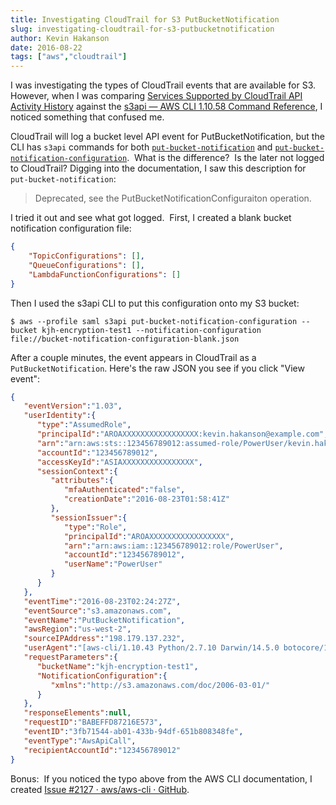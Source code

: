 ```yaml
---
title: Investigating CloudTrail for S3 PutBucketNotification
slug: investigating-cloudtrail-for-s3-putbucketnotification
author: Kevin Hakanson
date: 2016-08-22
tags: ["aws","cloudtrail"]
---
```

I was investigating the types of CloudTrail events that are available for S3.  However, when I was comparing [Services Supported by CloudTrail API Activity History](http://docs.aws.amazon.com/awscloudtrail/latest/userguide/view-cloudtrail-events-supported-services.html#view-cloudtrail-events-supported-apis-s3) against the [s3api — AWS CLI 1.10.58 Command Reference](http://docs.aws.amazon.com/cli/latest/reference/s3api/), I noticed something that confused me.

CloudTrail will log a bucket level API event for PutBucketNotification, but the CLI has `s3api` commands for both [`put-bucket-notification`](http://docs.aws.amazon.com/cli/latest/reference/s3api/put-bucket-notification.html) and [`put-bucket-notification-configuration`](http://docs.aws.amazon.com/cli/latest/reference/s3api/put-bucket-notification-configuration.html).  What is the difference?  Is the later not logged to CloudTrail? Digging into the documentation, I saw this description for `put-bucket-notification`:

> Deprecated, see the PutBucketNotificationConfiguraiton operation.

I tried it out and see what got logged.  First, I created a blank bucket notification configuration file:

```json
{  
    "TopicConfigurations": [],
    "QueueConfigurations": [],
    "LambdaFunctionConfigurations": []  
}  
```

Then I used the s3api CLI to put this configuration onto my S3 bucket:

```console
$ aws --profile saml s3api put-bucket-notification-configuration --bucket kjh-encryption-test1 --notification-configuration file://bucket-notification-configuration-blank.json
```

After a couple minutes, the event appears in CloudTrail as a `PutBucketNotification`. Here's the raw JSON you see if you click "View event":

```json
{  
   "eventVersion":"1.03",  
   "userIdentity":{  
      "type":"AssumedRole",  
      "principalId":"AROAXXXXXXXXXXXXXXXXX:kevin.hakanson@example.com",  
      "arn":"arn:aws:sts::123456789012:assumed-role/PowerUser/kevin.hakanson@example.com",  
      "accountId":"123456789012",  
      "accessKeyId":"ASIAXXXXXXXXXXXXXXXX",  
      "sessionContext":{  
         "attributes":{  
            "mfaAuthenticated":"false",  
            "creationDate":"2016-08-23T01:58:41Z"  
         },  
         "sessionIssuer":{  
            "type":"Role",  
            "principalId":"AROAXXXXXXXXXXXXXXXXX",  
            "arn":"arn:aws:iam::123456789012:role/PowerUser",  
            "accountId":"123456789012",  
            "userName":"PowerUser"  
         }  
      }  
   },  
   "eventTime":"2016-08-23T02:24:27Z",  
   "eventSource":"s3.amazonaws.com",  
   "eventName":"PutBucketNotification",  
   "awsRegion":"us-west-2",  
   "sourceIPAddress":"198.179.137.232",  
   "userAgent":"[aws-cli/1.10.43 Python/2.7.10 Darwin/14.5.0 botocore/1.4.33]",  
   "requestParameters":{  
      "bucketName":"kjh-encryption-test1",  
      "NotificationConfiguration":{  
         "xmlns":"http://s3.amazonaws.com/doc/2006-03-01/"  
      }  
   },  
   "responseElements":null,  
   "requestID":"BABEFFD87216E573",  
   "eventID":"3fb71544-ab01-433b-94df-651b808348fe",  
   "eventType":"AwsApiCall",  
   "recipientAccountId":"123456789012"  
}
```

Bonus:  If you noticed the typo above from the AWS CLI documentation, I created [Issue #2127 · aws/aws-cli · GitHub](https://github.com/aws/aws-cli/issues/2127).
